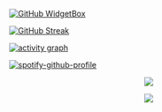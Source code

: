 <link href="https://raw.githubusercontent.com/hluebbering/data-512-homework_2/main/data/custom.css" rel="stylesheet"></link>



[![GitHub WidgetBox](https://github-widgetbox.vercel.app/api/profile?username=hluebbering&data=followers,repositories,stars,commits)](https://github.com/hluebbering/github-widgetbox)


[![GitHub Streak](http://github-readme-streak-stats.herokuapp.com?user=hluebbering&theme=gruvbox&border_radius=12&date_format=M%20j%5B%2C%20Y%5D&fire=FF7500&sideNums=FF7500&dates=A2BD7F&stroke=7D1D40&currStreakNum=FF1578&currStreakLabel=FF1578&sideLabels=FF81E2)](https://git.io/streak-stats)


[![activity graph](https://activity-graph.herokuapp.com/graph?username=hluebbering&custom_title=Hannah's%20activity%20graph&theme=github-light&hide_border=true)](https://github.com/ashutosh00710/github-readme-activity-graph)


[![spotify-github-profile](https://spotify-github-profile.vercel.app/api/view?uid=hannahluebbering&cover_image=true&theme=novatorem&show_offline=false&bar_color=d528e2&bar_color_cover=false)](https://spotify-github-profile.vercel.app/api/view?uid=hannahluebbering&redirect=true)



<p align="center">
  <img src="https://hluebbering.vercel.app/api/top-played">
</p>




<!--START_SECTION:waka-->




<p align="center">
  <img src="https://capsule-render.vercel.app/api?type=waving&color=gradient&height=120&section=footer"/>
</p>
